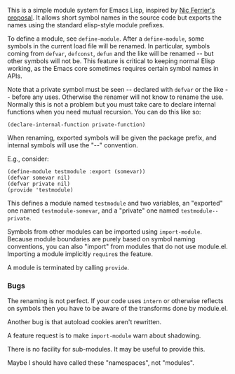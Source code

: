 This is a simple module system for Emacs Lisp, inspired by [Nic
Ferrier's proposal](https://lists.gnu.org/archive/html/emacs-devel/2013-07/msg00738.html).  It allows short symbol
names in the source code but exports the names using the standard
elisp-style module prefixes.

To define a module, see `define-module`.  After a `define-module`,
some symbols in the current load file will be renamed.  In
particular, symbols coming from `defvar`, `defconst`, `defun` and
the like will be renamed -- but other symbols will not be.  This
feature is critical to keeping normal Elisp working, as the Emacs
core sometimes requires certain symbol names in APIs.

Note that a private symbol must be seen -- declared with `defvar` or
the like -- before any uses.  Otherwise the renamer will not know to
rename the use.  Normally this is not a problem but you must take care
to declare internal functions when you need mutual recursion.  You can
do this like so:

```elisp
(declare-internal-function private-function)
```

When renaming, exported symbols will be given the package prefix, and
internal symbols will use the "--" convention.

E.g., consider:

```elisp
(define-module testmodule :export (somevar))
(defvar somevar nil)
(defvar private nil)
(provide 'testmodule)
```

This defines a module named `testmodule` and two variables, an
"exported" one named `testmodule-somevar`, and a "private" one named
`testmodule--private`.

Symbols from other modules can be imported using `import-module`.
Because module boundaries are purely based on symbol naming
conventions, you can also "import" from modules that do not use
module.el.  Importing a module implicitly `require`s the feature.

A module is terminated by calling `provide`.

### Bugs

The renaming is not perfect.  If your code uses `intern` or otherwise
reflects on symbols then you have to be aware of the transforms done
by module.el.

Another bug is that autoload cookies aren't rewritten.

A feature request is to make `import-module` warn about shadowing.

There is no facility for sub-modules.  It may be useful to provide
this.

Maybe I should have called these "namespaces", not "modules".
